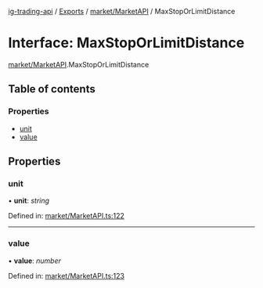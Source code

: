 [ig-trading-api](../README.md) / [Exports](../modules.md) / [market/MarketAPI](../modules/market_marketapi.md) / MaxStopOrLimitDistance

# Interface: MaxStopOrLimitDistance

[market/MarketAPI](../modules/market_marketapi.md).MaxStopOrLimitDistance

## Table of contents

### Properties

- [unit](market_marketapi.maxstoporlimitdistance.md#unit)
- [value](market_marketapi.maxstoporlimitdistance.md#value)

## Properties

### unit

• **unit**: _string_

Defined in: [market/MarketAPI.ts:122](https://github.com/bennycode/ig-trading-api/blob/7c81ba3/src/market/MarketAPI.ts#L122)

---

### value

• **value**: _number_

Defined in: [market/MarketAPI.ts:123](https://github.com/bennycode/ig-trading-api/blob/7c81ba3/src/market/MarketAPI.ts#L123)
